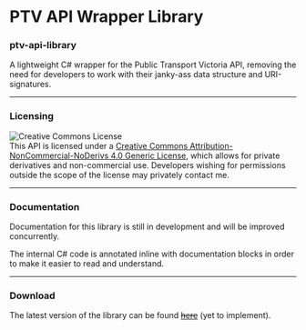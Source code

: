 # PTV API Wrapper Library
### ptv-api-library
A lightweight C# wrapper for the Public Transport Victoria API, removing the need for developers to work with their janky-ass data structure and URI-signatures.

---
### Licensing
![Creative Commons License](https://i.creativecommons.org/l/by-nc-nd/4.0/88x31.png)  
This API is licensed under a [Creative Commons Attribution-NonCommercial-NoDerivs 4.0 Generic License](http://creativecommons.org/licenses/by-nc-nd/4.0/), which allows for private derivatives and non-commercial use.
Developers wishing for permissions outside the scope of the license may privately contact me.

---
### Documentation
Documentation for this library is still in development and will be improved concurrently.

The internal C# code is annotated inline with documentation blocks in order to make it easier to read and understand.

---
### Download
The latest version of the library can be found ~~[here](https://www.github.com/flareline/ptv-api-wrapper)~~ (yet to implement).